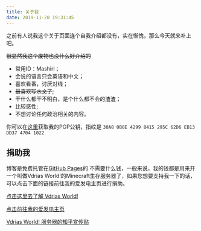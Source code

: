 ```yaml
---
title: 关于我
date: 2019-11-28 19:31:45
---
```


之前有人说我这个关于页面连个自我介绍都没有，实在惭愧，那么今天就来补上吧。

~~很显然我这个废物也没什么好介绍的~~

+ 常用ID：Mashirl；
+ 会说的语言只会英语和中文；
+ 喜欢看番，讨厌对线；
+ ~~最喜欢写水文了~~;
+ 干什么都干不明白，是个什么都不会的渣渣；
+ 比较感性;
+ 不想讨论任何政治相关的内容。

你可以在[这里](https://pgp.key-server.io/0xEB13DD3747041022)获取我的PGP公钥，指纹是 <code>30A8 0B8E 4299 8415 295C  62D6 EB13 DD37 4704 1022</code>

## 捐助我

博客是免费托管在[GitHub Pages](https://pages.github.com/)的 不需要什么钱，一般来说，我的钱都是用来开一个叫做Vdrias World!的Minecraft生存服务器了，如果您想要支持我一下的话，可以点击下面的链接前往我的爱发电主页进行捐助。

[点击这里去了解 Vdrias World!](https://www.mashirl.cn/2020/02/27/vdrias-world-minecraft-server/)

[点击前往我的爱发电主页](https://afdian.net/@Mashirl)

[Vdrias World! 服务器的知乎宣传贴](https://zhuanlan.zhihu.com/p/110121249)